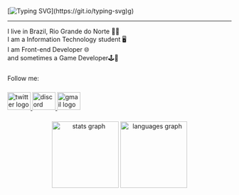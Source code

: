 [![Typing SVG](https://readme-typing-svg.demolab.com?font=Fira+Code&size=30&pause=1000&center=true&vCenter=true&width=435&lines=Hi+There!+%F0%9F%91%8B;his+is+Murilo+da+ROCHA;Nice+to+Meet+You!)](https://git.io/typing-svg)g)

------------



<p align="left">I live in Brazil, Rio Grande do Norte 🌵🌵<br>I am a Information Technology student 🖥️<br>I am Front-end Developer 🌐<br>and sometimes a Game Developer🕹️👾</p>

###

<p align="left">Follow me:</p>

###

<div align="left">
  <a href="Da_Rocha01" target="_blank">
    <img src="https://raw.githubusercontent.com/maurodesouza/profile-readme-generator/master/src/assets/icons/social/twitter/default.svg" width="52" height="40" alt="twitter logo"  />
  </a>
  <a href="Murilo Rocha#5497" target="_blank">
    <img src="https://raw.githubusercontent.com/maurodesouza/profile-readme-generator/master/src/assets/icons/social/discord/default.svg" width="52" height="40" alt="discord logo"  />
  </a>
  <a href="murilorocha537@gmail.com" target="_blank">
    <img src="https://raw.githubusercontent.com/maurodesouza/profile-readme-generator/master/src/assets/icons/social/gmail/default.svg" width="52" height="40" alt="gmail logo"  />
  </a>
</div>

###

<div align="center">
  <img src="https://github-readme-stats.vercel.app/api?hide_title=false&hide_rank=false&show_icons=true&include_all_commits=true&count_private=true&disable_animations=false&theme=dracula&locale=en&hide_border=false&username=th3-rocha" height="150" alt="stats graph"  />
  <img src="https://github-readme-stats.vercel.app/api/top-langs?locale=en&hide_title=false&layout=compact&card_width=320&langs_count=5&theme=dracula&hide_border=false&username=th3-rocha" height="150" alt="languages graph"  />
</div>

